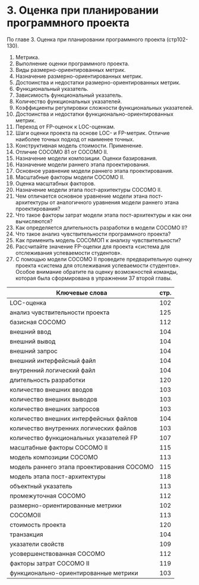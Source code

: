 # 3. Оценка при планировании программного проекта #
По главе 3. Оценка при планировании программного проекта (стр102-130).

1. Метрика.
2. Выполнение оценки программного проекта.
3. Виды размерно-ориентированных метрик.
4. Назначение размерно-ориентированных метрик.
5. Достоинства и недостатки размерно-ориентированных метрик.
6. Функциональный указатель.
7. Зависимость функциональный указатель.
8. Количество функциональных указателей.
9. Коэффициенты регулировки сложности функциональных указателей.
10. Достоинства и недостатки функционально-ориентированных метрик.
11. Переход от FP-оценок к LOC-оценкам.
12. Шаги оценки проекта па основе LOC- и FP-метрик. Отличие наиболее точных подход от наименее точных.
13. Конструктивная модель стоимости. Применение.
14. Отличие СОСОМО 81 от СОСОМО II.
15. Назначение модели композиции. Оценки базирования.
16. Назначение модели раннего этапа проектирования.
17. Основное уравнение модели раннего этапа проектирования.
18. Масштабные факторы модели СОСОМО II.
19. Оценка масштабных факторов.
20. Назначение модели этапа пост-архитектуры СОСОМО II.
21. Чем отличается основное уравнение модели этана пост-архитектуры от аналогичного уравнения модели раннего этана проектирования?
22. Что такое факторы затрат модели этапа пост-архитектуры и как они вычисляются?
23. Как определяется длительность разработки в модели СОСОМО II?
24. Что такое анализ чувствительности программного проекта?
25. Как применить модель СОСОМОП к анализу чувствительности?
26. Рассчитайте значение FP-оцепки для проекта «система для отслеживания успеваемости студентов».
27. С помощью модели СОСОМО II проведите предварительную оценку проекта «система для отслеживания успеваемости студентов». Особое внимание обратите па оценку возможностей команды, которая была сформирована в упражнении 37 второй главы.

Ключевые слова | стр.
-----|-----
LOC-оценка					|					102
анализ	чувствительности проекта			|		125
базисная СОСОМО				|					112
внешний	ввод					|					104
внешний	вывод					|				104
внешний	запрос					|				104
внешний	интерфейсный файл				|			104
внутренний логический файл				|				104
длительность разработки					|			120
количество	внешних 	вводов 			|				103
количество	внешних 	выводов  		|					103
количество	внешних 	запросов  		|					103
количество	внешних 	интерфейсных файлов 		|			104
количество	внутренних логических файлов 			|		103
количество	функциональных указателей FP 			|		107
масштабные факторы СОСОМО II			|				115
модель	композиции СОСОМО 				|			113
модель	раннего этапа проектирования СОСОМО 		|	115
модель	этапа пост-архитектуры 			|			118
объектный указатель  					|				113
промежуточная СОСОМО				|				112
размерно-ориентированные метрики  			|			102
COCOMOII						|					113
стоимость	проекта 				|					120
транзакция  						|				104
указатели свойств  				|					109
усовершенствованная СОСОМО  			|				112
факторы затрат СОСОМО II				|				119
функционально-ориентированные метрики  			|		103
